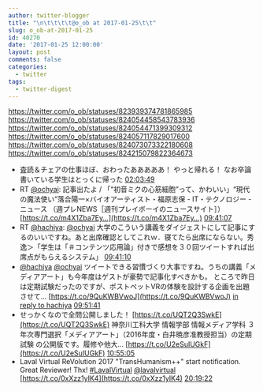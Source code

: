 ```yaml
---
author: twitter-blogger
title: "\n\t\t\t\t@o_ob at 2017-01-25\t\t"
slug: o_ob-at-2017-01-25
id: 40270
date: '2017-01-25 12:00:00'
layout: post
comments: false
categories:
  - twitter
tags:
  - twitter-digest
---
```


https://twitter.com/o_ob/statuses/823939374781865985 https://twitter.com/o_ob/statuses/824054458543783936 https://twitter.com/o_ob/statuses/824054471399309312 https://twitter.com/o_ob/statuses/824057117829017600 https://twitter.com/o_ob/statuses/824073073322180608 https://twitter.com/o_ob/statuses/824215079822364673  

*   査読＆チェアの仕事ほぼ、おわったあああああ！ やっと帰れる！ なお卒論書いている学生はとっくに帰った [02:03:49](https://twitter.com/o_ob/statuses/823939374781865985)
*   RT [@ochyai](https://twitter.com/ochyai): 記事出たよ / 「“初音ミクの心筋細胞”って、かわいい」“現代の魔法使い”落合陽一×バイオアーティスト・福原志保 - IT・テクノロジー - ニュース （週プレNEWS［週刊プレイボーイのニュースサイト］） [https://t.co/m4X1Zba7Ey…](https://t.co/m4X1Zba7Ey…) [09:41:07](https://twitter.com/o_ob/statuses/824054458543783936)
*   RT [@hachiya](https://twitter.com/hachiya): [@ochyai](https://twitter.com/ochyai) 大学のこういう講義をダイジェストにして記事にするのいいですね。あと出席確認としてこれｗ．寝てたら出席にならない。秀逸＞「学生は「＃コンテンツ応用論」付きで感想を３０回ツイートすれば出席点がもらえるシステム」 [09:41:10](https://twitter.com/o_ob/statuses/824054471399309312)
*   [@hachiya](https://twitter.com/hachiya) [@ochyai](https://twitter.com/ochyai) ツイートできる習慣づくり大事ですね。うちの講義「メディアアート」も今年度はゲストが豪勢で記事化すべきかも。 ところで昨日は定期試験だったのですが、ポストペットVRの体験を設計する企画を出題させて… [https://t.co/9QuKWBVwoJ](https://t.co/9QuKWBVwoJ) [in reply to hachiya](https://twitter.com/hachiya/statuses/824051395502350336) [09:51:41](https://twitter.com/o_ob/statuses/824057117829017600)
*   せっかくなので全問公開しました！ [https://t.co/UQT2Q3SwkE](https://t.co/UQT2Q3SwkE) 神奈川工科大学 情報学部 情報メディア学科 ３年次専門選択「メディアアート」（2016年度・白井暁彦准教授担当）の定期試験 の公開版です。履修や他大… [https://t.co/U2eSuIUGkF](https://t.co/U2eSuIUGkF) [10:55:05](https://twitter.com/o_ob/statuses/824073073322180608)
*   Laval Virtual ReVolution 2017 "TransHumanism++" start notification. Great Reviewer! Thx! [#LavalVirtual](https://twitter.com/search?q=%23LavalVirtual&src=hash) [@lavalvirtual](https://twitter.com/lavalvirtual) [https://t.co/0xXzz1yIK4](https://t.co/0xXzz1yIK4) [20:19:22](https://twitter.com/o_ob/statuses/824215079822364673)